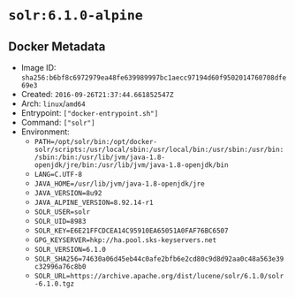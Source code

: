 # `solr:6.1.0-alpine`

## Docker Metadata

- Image ID: `sha256:b6bf8c6972979ea48fe639989997bc1aecc97194d60f9502014760708dfe69e3`
- Created: `2016-09-26T21:37:44.661852547Z`
- Arch: `linux`/`amd64`
- Entrypoint: `["docker-entrypoint.sh"]`
- Command: `["solr"]`
- Environment:
  - `PATH=/opt/solr/bin:/opt/docker-solr/scripts:/usr/local/sbin:/usr/local/bin:/usr/sbin:/usr/bin:/sbin:/bin:/usr/lib/jvm/java-1.8-openjdk/jre/bin:/usr/lib/jvm/java-1.8-openjdk/bin`
  - `LANG=C.UTF-8`
  - `JAVA_HOME=/usr/lib/jvm/java-1.8-openjdk/jre`
  - `JAVA_VERSION=8u92`
  - `JAVA_ALPINE_VERSION=8.92.14-r1`
  - `SOLR_USER=solr`
  - `SOLR_UID=8983`
  - `SOLR_KEY=E6E21FFCDCEA14C95910EA65051A0FAF76BC6507`
  - `GPG_KEYSERVER=hkp://ha.pool.sks-keyservers.net`
  - `SOLR_VERSION=6.1.0`
  - `SOLR_SHA256=74630a06d45eb44c0afe2bfb6e2cd80c9d8d92aa0c48a563e39c32996a76c8b0`
  - `SOLR_URL=https://archive.apache.org/dist/lucene/solr/6.1.0/solr-6.1.0.tgz`
